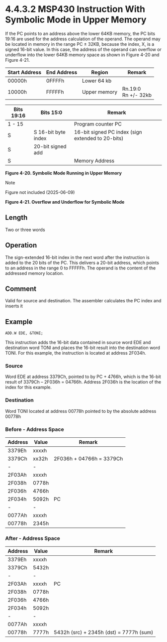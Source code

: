 # 4.4.3.2 MSP430 Instruction With Symbolic Mode in Upper Memory

If the PC points to an address above the lower 64KB memory, the PC bits 19:16 are used for the address calculation
of the operand. The operand may be located in memory in the range PC ± 32KB, because the index, X, is a signed
16-bit value. In this case, the address of the operand can overflow or underflow into the lower 64KB memory space
as shown in Figure 4-20 and Figure 4-21.

<a id="figure-4-20"></a>

| Start Address | End Address | Region       | Remark                 |
| ------------- | ----------- | ------------ | ---------------------- |
| 00000h        | 0FFFFh      | Lower 64 kb  |                        |
| 10000h        | FFFFFh      | Upper memory | Rn.19:0<br>Rn +/- 32kb |

| Bits 19:16 | Bits 15:0           | Remark                                            |
| ---------- | ------------------- | ------------------------------------------------- |
| 1 - 15     |                     | Program counter PC                                |
| S          | S 16-bit byte index | 16-bit signed PC index (sign extended to 20-bits) |
| S          | 20-bit signed add   |                                                   |
| S          |                     | Memory Address                                    |

**Figure 4-20. Symbolic Mode Running in Upper Memory**

<a id="figure-4-21"></a>
> [!NOTE]
> Figure not included (2025-06-09)

**Figure 4-21. Overflow and Underflow for Symbolic Mode**

## Length

Two or three words

## Operation

The sign-extended 16-bit index in the next word after the instruction is added to the 20 bits of the PC. This
delivers a 20-bit address, which points to an address in the range 0 to FFFFFh. The operand is the content of the
addressed memory location.

## Comment

Valid for source and destination. The assembler calculates the PC index and inserts it

## Example

`ADD.W EDE, &TONI;`

This instruction adds the 16-bit data contained in source word EDE and destination word TONI and places the 16-bit
result into the destination word TONI. For this example, the instruction is located at address 2F034h.

### Source

Word EDE at address 3379Ch, pointed to by PC + 4766h, which is the 16-bit result of 3379Ch – 2F036h = 04766h.
Address 2F036h is the location of the index for this example.

### Destination

Word TONI located at address 00778h pointed to by the absolute address 00778h

### Before - Address Space

| Address | Value | Remark                   |
| ------- | ----- | ------------------------ |
| 3379Eh  | xxxxh |                          |
| 3379Ch  | xx32h | 2F036h + 04766h = 3379Ch |
| -       | -     |                          |
| 2F03Ah  | xxxxh |                          |
| 2F038h  | 0778h |                          |
| 2F036h  | 4766h |                          |
| 2F034h  | 5092h | PC                       |
| -       | -     |                          |
| 0077Ah  | xxxxh |                          |
| 00778h  | 2345h |                          |

### After - Address Space

| Address | Value | Remark                                  |
| ------- | ----- | --------------------------------------- |
| 3379Eh  | xxxxh |                                         |
| 3379Ch  | 5432h |                                         |
| -       | -     |                                         |
| 2F03Ah  | xxxxh | PC                                      |
| 2F038h  | 0778h |                                         |
| 2F036h  | 4766h |                                         |
| 2F034h  | 5092h |                                         |
| -       | -     |                                         |
| 0077Ah  | xxxxh |                                         |
| 00778h  | 7777h | 5432h (src) + 2345h (dst) = 7777h (sum) |
